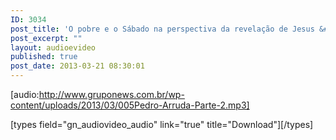 ```yaml
---
ID: 3034
post_title: 'O pobre e o Sábado na perspectiva da revelação de Jesus &#8211; Parte 2'
post_excerpt: ""
layout: audioevideo
published: true
post_date: 2013-03-21 08:30:01
---
```

[audio:http://www.gruponews.com.br/wp-content/uploads/2013/03/005Pedro-Arruda-Parte-2.mp3]

[types field="gn_audiovideo_audio" link="true" title="Download"][/types]